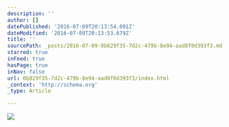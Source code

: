 ```yaml
---
description: ''
author: []
datePublished: '2016-07-09T20:13:54.091Z'
dateModified: '2016-07-09T20:13:53.679Z'
title: ''
sourcePath: _posts/2016-07-09-0b829f35-7d2c-479b-8e94-aad8f0d393f3.md
starred: true
inFeed: true
hasPage: true
inNav: false
url: 0b829f35-7d2c-479b-8e94-aad8f0d393f3/index.html
_context: 'http://schema.org'
_type: Article

---
```

![](https://the-grid-user-content.s3-us-west-2.amazonaws.com/7d50a17f-ebb2-431d-93d0-cb2f282983a0.jpg)